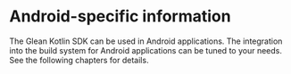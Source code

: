 # Android-specific information

The Glean Kotlin SDK can be used in Android applications.
The integration into the build system for Android applications can be tuned to your needs.
See the following chapters for details.
